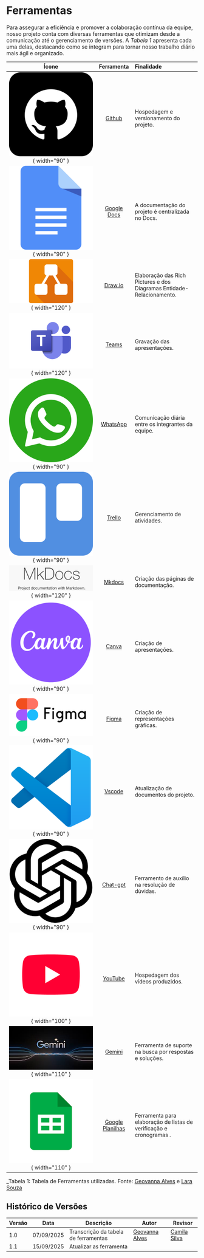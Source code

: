 # Ferramentas
Para assegurar a eficiência e promover a colaboração contínua da equipe, nosso projeto conta com diversas ferramentas que otimizam desde a comunicação até o gerenciamento de versões. A  _Tabela 1_ apresenta cada uma delas, destacando como se integram para tornar nosso trabalho diário mais ágil e organizado.

| Ícone | Ferramenta | Finalidade |
|:---:|:---:|:---|
| ![Github](../img/github.png){ width="90" } | [Github](https://github.com/) | Hospedagem e versionamento do projeto. |
| ![Google Docs](../img/docs.png){ width="90" } | [Google Docs](https://docs.google.com/document/u/0/?hl=pt-BR) | A documentação do projeto é centralizada no Docs. |
| ![Draw.io](../img/draw-io.webp){ width="120" } | [Draw.io](https://app.diagrams.net/) | Elaboração das Rich Pictures e dos Diagramas Entidade-Relacionamento.|
| ![Teams](../img/teams.png){ width="120" } | [Teams](https://www.microsoft.com/pt-br/microsoft-teams/group-chat-software) | Gravação das apresentações. |
| ![WhatsApp](../img/whatsapp.png){ width="90" } | [WhatsApp](https://www.whatsapp.com/?lang=pt_br) | Comunicação diária entre os integrantes da equipe. |
| ![Trello](../img/trello.png){ width="90" } | [Trello](https://trello.com/) | Gerenciamento de atividades. |
| ![Mkdocs](../img/mkdocs.png){ width="120" } | [Mkdocs](https://www.mkdocs.org/user-guide/installation/) | Criação das páginas de documentação. |
![Canva](../img/canva.png){ width="90" } | [Canva](https://www.canva.com/pt_br/) | Criação de apresentações. |
![Figma](../img/figma_icon.png){ width="90" } | [Figma](https://www.figma.com/pt-br/sites/) | Criação de representações gráficas.  |
![Vscode](../img/vs_code.png){ width="90" } | [Vscode](https://code.visualstudio.com/download) | Atualização de  documentos do projeto.|
![Chat-gpt](../img/chat_gpt.png){ width="90" } | [Chat-gpt](https://chatgpt.com/) | Ferramento de auxílio na resolução de dúvidas.|
![YouTube](../img/youtube.png){ width="100" } | [YouTube](https://www.youtube.com/) | Hospedagem dos vídeos produzidos.|
![Gemini](../img/gemini.png){ width="110" } | [Gemini](https://gemini.google.com/app?hl=pt-BR) | Ferramenta de suporte na busca por respostas e soluções.|
![ Google Planilhas](../img/planilha.png){ width="110" } | [ Google Planilhas](https://docs.google.com/spreadsheets/d/1Dn7wHJTtDGpoTeniDzyaBDI22cEpsHxgWJLEC7jW7b4/edit?hl=pt-br&gid=0#gid=0) | Ferramenta para elaboração de listas de verificação e cronogramas .|




_Tabela 1: Tabela de Ferramentas utilizadas. Fonte: [Geovanna Alves](https://github.com/GeovannaUmbelino)  e [Lara Souza](https://github.com/mel14-hub)




## Histórico de Versões

| Versão | Data       | Descrição                           | Autor                                                     | Revisor                              |
|--------|------------|------------------------------------|-----------------------------------------------------------|-------------------------------------|
| 1.0    | 07/09/2025 | Transcrição da tabela de ferramentas | [Geovanna Alves](https://github.com/GeovannaUmbelino)     | [Camila Silva](https://github.com/CamilaSilvaC) |
| 1.1    | 15/09/2025 | Atualizar as  ferramenta   |  |  |
